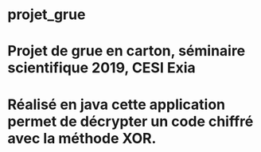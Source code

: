 # projet_grue

# Projet de grue en carton, séminaire scientifique 2019, CESI Exia

# Réalisé en java cette application permet de décrypter un code chiffré avec la méthode XOR.
